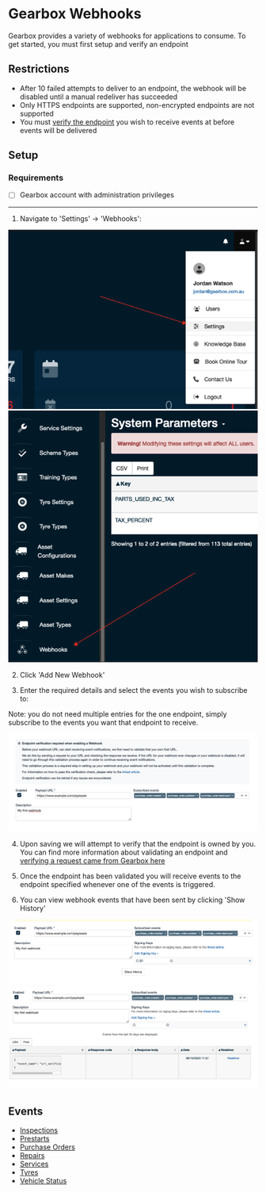 # Gearbox Webhooks

Gearbox provides a variety of webhooks for applications to consume. To get started, you must first setup and verify an endpoint

## Restrictions

 - After 10 failed attempts to deliver to an endpoint, the webhook will be disabled until a manual redeliver has succeeded
 - Only HTTPS endpoints are supported, non-encrypted endpoints are not supported
 - You must [verify the endpoint](verification.md) you wish to receive events at before events will be delivered

## Setup

### Requirements

- [ ] Gearbox account with administration privileges

----

1. Navigate to 'Settings' -> 'Webhooks':

![image](images/setup/step-1.png)
![image](images/setup/step-1-2.png)

2. Click 'Add New Webhook'

3. Enter the required details and select the events you wish to subscribe to:

Note: you do not need multiple entries for the one endpoint, simply subscribe to the events you want that endpoint to receive.

![image](images/setup/step-3.png)

4. Upon saving we will attempt to verify that the endpoint is owned by you. You can find more information about validating an endpoint and [verifying a request came from Gearbox here](verification.md)

5. Once the endpoint has been validated you will receive events to the endpoint specified whenever one of the events is triggered.

6. You can view webhook events that have been sent by clicking 'Show History' 

![image](images/setup/step-6.png)
![image](images/setup/step-6-2.png)

## Events

- [Inspections](events/inspections.md)
- [Prestarts](events/prestarts.md)
- [Purchase Orders](events/purchase_orders.md)
- [Repairs](events/repairs.md)
- [Services](events/services.md)
- [Tyres](events/tyres.md)
- [Vehicle Status](events/vehicle_status.md)